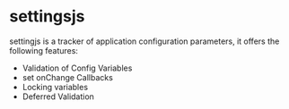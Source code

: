 settingsjs
==========

settingjs is a tracker of application configuration parameters, it offers the following features:
- Validation of Config Variables
- set onChange Callbacks
- Locking variables
- Deferred Validation



